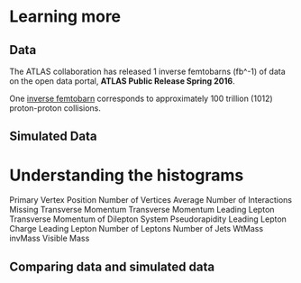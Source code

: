 # Learning more

## Data 
The ATLAS collaboration has released 1 inverse femtobarns (fb^-1) of data on the open data portal, **ATLAS Public Release Spring 2016**.

One [inverse femtobarn](http://writing-guidelines.web.cern.ch/entries/inverse-femtobarn) corresponds to approximately 100 trillion (1012) proton-proton collisions.

## Simulated Data


# Understanding the histograms

Primary Vertex Position
Number of Vertices
Average Number of Interactions
Missing Transverse Momentum
Transverse Momentum Leading Lepton
Transverse Momentum of Dilepton System
Pseudorapidity Leading Lepton
Charge Leading Lepton
Number of Leptons
Number of Jets
WtMass
invMass
Visible Mass

## Comparing data and simulated data

